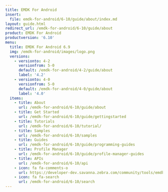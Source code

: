 ```yaml
---
title: EMDK For Android
insert:
  file: emdk-for-android/6-10/guide/about/index.md
layout: guide.html
redirect_url: /emdk-for-android/6-10/guide/about
product: EMDK For Android
productversion: '6.10'
menu:
  title: EMDK For Android 6.9
  img: /emdk-for-android/images/logo.png
  versions:
    - versionto: 4-2
      versionfrom: 5-0
      default: /emdk-for-android/4-2/guide/about
      label: '4.2'
    - versionto: 4-0
      versionfrom: 5-0
      default: /emdk-for-android/4-0/guide/about
      label: '4.0'
  items:
    - title: About
      url: /emdk-for-android/6-10/guide/about
    - title: Get Started
      url: /emdk-for-android/6-10/guide/gettingstarted
    - title: Tutorials
      url: /emdk-for-android/6-10/tutorial/
    - title: Samples
      url: /emdk-for-android/6-10/samples
    - title: Guides
      url: /emdk-for-android/6-10/guide/programming-guides
    - title: Profile Manager
      url: /emdk-for-android/6-10/guide/profile-manager-guides
    - title: APIs
      url: /emdk-for-android/6-10/api
    - icon: fa fa-comments-o
      url: https://developer-dev.savanna.zebra.com/community/tools/emdk
    - icon: fa fa-search
      url: /emdk-for-android/6-10/search
---
```


